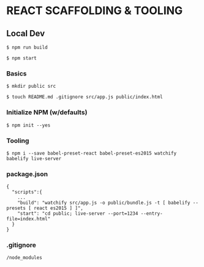 # REACT SCAFFOLDING & TOOLING

## Local Dev
```
$ npm run build
```
```
$ npm start
```

### Basics
```
$ mkdir public src
```
```
$ touch README.md .gitignore src/app.js public/index.html
```
### Initialize NPM (w/defaults)
```
$ npm init --yes
```

### Tooling
```
$ npm i --save babel-preset-react babel-preset-es2015 watchify babelify live-server
```

### package.json
```
{
  "scripts":{
    ...
    "build": "watchify src/app.js -o public/bundle.js -t [ babelify --presets [ react es2015 ] ]",
    "start": "cd public; live-server --port=1234 --entry-file=index.html"
  }
}
```

### .gitignore
```
/node_modules
```
